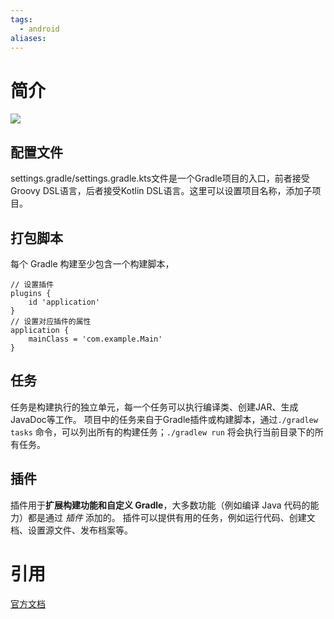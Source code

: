 ```yaml
---
tags:
  - android
aliases:
---
```

# 简介
![](https://docs.gradle.org/current/userguide/img/gradle-basic-1.png)
## 配置文件
settings.gradle/settings.gradle.kts文件是一个Gradle项目的入口，前者接受Groovy DSL语言，后者接受Kotlin DSL语言。这里可以设置项目名称，添加子项目。
## 打包脚本
每个 Gradle 构建至少包含一个构建脚本，
```
// 设置插件
plugins {
    id 'application'              
}
// 设置对应插件的属性
application {
    mainClass = 'com.example.Main'  
}
```

## 任务

任务是构建执行的独立单元，每一个任务可以执行编译类、创建JAR、生成JavaDoc等工作。
项目中的任务来自于Gradle插件或构建脚本，通过`./gradlew tasks` 命令，可以列出所有的构建任务；`./gradlew run` 将会执行当前目录下的所有任务。

## 插件
插件用于**扩展构建功能和自定义 Gradle**，大多数功能（例如编译 Java 代码的能力）都是通过 _插件_ 添加的。
插件可以提供有用的任务，例如运行代码、创建文档、设置源文件、发布档案等。


# 引用
[官方文档](https://docs.gradle.org/current/userguide/getting_started_eng.html)